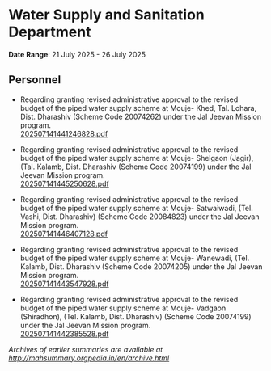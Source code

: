 # Water Supply and Sanitation Department

**Date Range**: 21 July 2025 - 26 July 2025


## Personnel
- Regarding granting revised administrative approval to the revised budget of the piped water supply scheme at Mouje- Khed, Tal. Lohara, Dist. Dharashiv (Scheme Code 20074262) under the Jal Jeevan Mission program.\
  [202507141441246828.pdf](https://gr.maharashtra.gov.in/Site/Upload/Government%20Resolutions/English/202507141441246828.pdf)

- Regarding granting revised administrative approval to the revised budget of the piped water supply scheme at Mouje- Shelgaon (Jagir), (Tal. Kalamb, Dist. Dharashiv (Scheme Code 20074199) under the Jal Jeevan Mission program.\
  [202507141445250628.pdf](https://gr.maharashtra.gov.in/Site/Upload/Government%20Resolutions/English/202507141445250628.pdf)

- Regarding granting revised administrative approval to the revised budget of the piped water supply scheme at Mouje- Satwaiwadi, (Tel. Vashi, Dist. Dharashiv) (Scheme Code 20084823) under the Jal Jeevan Mission program.\
  [202507141446407128.pdf](https://gr.maharashtra.gov.in/Site/Upload/Government%20Resolutions/English/202507141446407128.pdf)

- Regarding granting revised administrative approval to the revised budget of the piped water supply scheme at Mouje- Wanewadi, (Tel. Kalamb, Dist. Dharashiv (Scheme Code 20074205) under the Jal Jeevan Mission program.\
  [202507141443547928.pdf](https://gr.maharashtra.gov.in/Site/Upload/Government%20Resolutions/English/202507141443547928.pdf)

- Regarding granting revised administrative approval to the revised budget of the piped water supply scheme at Mouje- Vadgaon (Shiradhon), (Tel. Kalamb, Dist. Dharashiv) (Scheme Code 20074199) under the Jal Jeevan Mission program.\
  [202507141442385528.pdf](https://gr.maharashtra.gov.in/Site/Upload/Government%20Resolutions/English/202507141442385528.pdf)


*Archives of earlier summaries are available at http://mahsummary.orgpedia.in/en/archive.html*